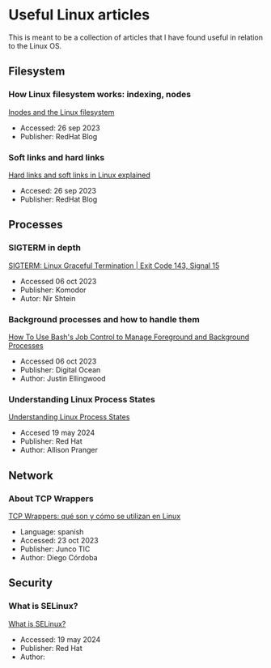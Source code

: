 # Useful Linux articles
This is meant to be a collection of articles that I have found useful in relation to the Linux OS.

## Filesystem
### How Linux filesystem works: indexing, nodes
[Inodes and the Linux filesystem](https://www.redhat.com/sysadmin/inodes-linux-filesystem)
* Accessed: 26 sep 2023
* Publisher: RedHat Blog

### Soft links and hard links
[Hard links and soft links in Linux explained](https://www.redhat.com/sysadmin/linking-linux-explained)
* Accesed: 26 sep 2023
* Publisher: RedHat Blog

## Processes
### SIGTERM in depth
[SIGTERM: Linux Graceful Termination | Exit Code 143, Signal 15](https://komodor.com/learn/sigterm-signal-15-exit-code-143-linux-graceful-termination/)
* Accessed 06 oct 2023
* Publisher: Komodor
* Autor: Nir Shtein

### Background processes and how to handle them
[How To Use Bash's Job Control to Manage Foreground and Background Processes](https://www.digitalocean.com/community/tutorials/how-to-use-bash-s-job-control-to-manage-foreground-and-background-processes)
* Accessed 06 oct 2023
* Publisher: Digital Ocean
* Author: Justin Ellingwood

### Understanding Linux Process States
[Understanding Linux Process States](https://access.redhat.com/sites/default/files/attachments/processstates_20120831.pdf)
* Accesed 19 may 2024
* Publisher: Red Hat
* Author: Allison Pranger

## Network
### About TCP Wrappers
[TCP Wrappers: qué son y cómo se utilizan en Linux](https://juncotic.com/tcp-wrappers-se-utilizan-linux/)
* Language: spanish
* Accessed: 23 oct 2023
* Publisher: Junco TIC
* Author: Diego Córdoba

## Security
### What is SELinux?
[What is SELinux?](https://www.redhat.com/en/topics/linux/what-is-selinux)
* Accessed: 19 may 2024
* Publisher: Red Hat
* Author: 
